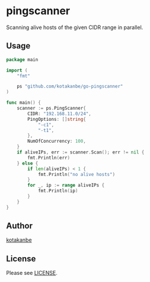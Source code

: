 # pingscanner

Scanning alive hosts of the given CIDR range in parallel.

## Usage

```go
package main

import (
	"fmt"

	ps "github.com/kotakanbe/go-pingscanner"
)

func main() {
	scanner := ps.PingScanner{
		CIDR: "192.168.11.0/24",
		PingOptions: []string{
			"-c1",
			"-t1",
		},
		NumOfConcurrency: 100,
	}
	if aliveIPs, err := scanner.Scan(); err != nil {
		fmt.Println(err)
	} else {
		if len(aliveIPs) < 1 {
			fmt.Println("no alive hosts")
		}
		for _, ip := range aliveIPs {
			fmt.Println(ip)
		}
	}
}
```

## Author

[kotakanbe](https://github.com/kotakanbe)

## License

Please see [LICENSE](https://github.com/kotakanbe/go-pingscanner/blob/master/LICENSE).
